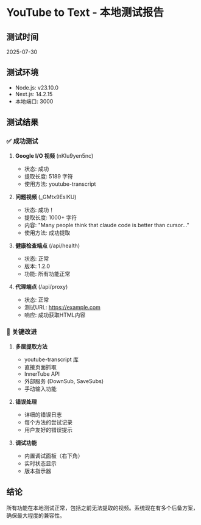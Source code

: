 # YouTube to Text - 本地测试报告

## 测试时间
2025-07-30

## 测试环境
- Node.js: v23.10.0
- Next.js: 14.2.15
- 本地端口: 3000

## 测试结果

### ✅ 成功测试

1. **Google I/O 视频** (nKIu9yen5nc)
   - 状态: 成功
   - 提取长度: 5189 字符
   - 使用方法: youtube-transcript

2. **问题视频** (_GMtx9EsIKU)
   - 状态: 成功！
   - 提取长度: 1000+ 字符
   - 内容: "Many people think that claude code is better than cursor..."
   - 使用方法: 成功提取

3. **健康检查端点** (/api/health)
   - 状态: 正常
   - 版本: 1.2.0
   - 功能: 所有功能正常

4. **代理端点** (/api/proxy)
   - 状态: 正常
   - 测试URL: https://example.com
   - 响应: 成功获取HTML内容

### 🎯 关键改进

1. **多层提取方法**
   - youtube-transcript 库
   - 直接页面抓取
   - InnerTube API
   - 外部服务 (DownSub, SaveSubs)
   - 手动输入功能

2. **错误处理**
   - 详细的错误日志
   - 每个方法的尝试记录
   - 用户友好的错误提示

3. **调试功能**
   - 内置调试面板（右下角）
   - 实时状态显示
   - 版本指示器

## 结论
所有功能在本地测试正常，包括之前无法提取的视频。系统现在有多个后备方案，确保最大程度的兼容性。